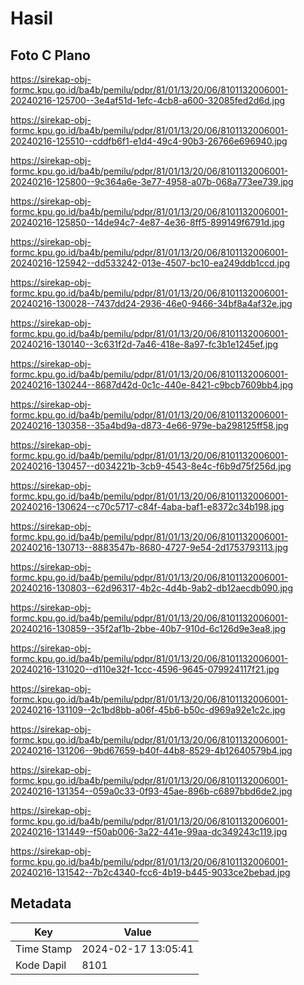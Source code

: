 # Hasil

## Foto C Plano

https://sirekap-obj-formc.kpu.go.id/ba4b/pemilu/pdpr/81/01/13/20/06/8101132006001-20240216-125700--3e4af51d-1efc-4cb8-a600-32085fed2d6d.jpg

https://sirekap-obj-formc.kpu.go.id/ba4b/pemilu/pdpr/81/01/13/20/06/8101132006001-20240216-125510--cddfb6f1-e1d4-49c4-90b3-26766e696940.jpg

https://sirekap-obj-formc.kpu.go.id/ba4b/pemilu/pdpr/81/01/13/20/06/8101132006001-20240216-125800--9c364a6e-3e77-4958-a07b-068a773ee739.jpg

https://sirekap-obj-formc.kpu.go.id/ba4b/pemilu/pdpr/81/01/13/20/06/8101132006001-20240216-125850--14de94c7-4e87-4e36-8ff5-899149f6791d.jpg

https://sirekap-obj-formc.kpu.go.id/ba4b/pemilu/pdpr/81/01/13/20/06/8101132006001-20240216-125942--dd533242-013e-4507-bc10-ea249ddb1ccd.jpg

https://sirekap-obj-formc.kpu.go.id/ba4b/pemilu/pdpr/81/01/13/20/06/8101132006001-20240216-130028--7437dd24-2936-46e0-9466-34bf8a4af32e.jpg

https://sirekap-obj-formc.kpu.go.id/ba4b/pemilu/pdpr/81/01/13/20/06/8101132006001-20240216-130140--3c631f2d-7a46-418e-8a97-fc3b1e1245ef.jpg

https://sirekap-obj-formc.kpu.go.id/ba4b/pemilu/pdpr/81/01/13/20/06/8101132006001-20240216-130244--8687d42d-0c1c-440e-8421-c9bcb7609bb4.jpg

https://sirekap-obj-formc.kpu.go.id/ba4b/pemilu/pdpr/81/01/13/20/06/8101132006001-20240216-130358--35a4bd9a-d873-4e66-979e-ba298125ff58.jpg

https://sirekap-obj-formc.kpu.go.id/ba4b/pemilu/pdpr/81/01/13/20/06/8101132006001-20240216-130457--d034221b-3cb9-4543-8e4c-f6b9d75f256d.jpg

https://sirekap-obj-formc.kpu.go.id/ba4b/pemilu/pdpr/81/01/13/20/06/8101132006001-20240216-130624--c70c5717-c84f-4aba-baf1-e8372c34b198.jpg

https://sirekap-obj-formc.kpu.go.id/ba4b/pemilu/pdpr/81/01/13/20/06/8101132006001-20240216-130713--8883547b-8680-4727-9e54-2d1753793113.jpg

https://sirekap-obj-formc.kpu.go.id/ba4b/pemilu/pdpr/81/01/13/20/06/8101132006001-20240216-130803--62d96317-4b2c-4d4b-9ab2-db12aecdb090.jpg

https://sirekap-obj-formc.kpu.go.id/ba4b/pemilu/pdpr/81/01/13/20/06/8101132006001-20240216-130859--35f2af1b-2bbe-40b7-910d-6c126d9e3ea8.jpg

https://sirekap-obj-formc.kpu.go.id/ba4b/pemilu/pdpr/81/01/13/20/06/8101132006001-20240216-131020--d110e32f-1ccc-4596-9645-079924117f21.jpg

https://sirekap-obj-formc.kpu.go.id/ba4b/pemilu/pdpr/81/01/13/20/06/8101132006001-20240216-131109--2c1bd8bb-a06f-45b6-b50c-d969a92e1c2c.jpg

https://sirekap-obj-formc.kpu.go.id/ba4b/pemilu/pdpr/81/01/13/20/06/8101132006001-20240216-131206--9bd67659-b40f-44b8-8529-4b12640579b4.jpg

https://sirekap-obj-formc.kpu.go.id/ba4b/pemilu/pdpr/81/01/13/20/06/8101132006001-20240216-131354--059a0c33-0f93-45ae-896b-c6897bbd6de2.jpg

https://sirekap-obj-formc.kpu.go.id/ba4b/pemilu/pdpr/81/01/13/20/06/8101132006001-20240216-131449--f50ab006-3a22-441e-99aa-dc349243c119.jpg

https://sirekap-obj-formc.kpu.go.id/ba4b/pemilu/pdpr/81/01/13/20/06/8101132006001-20240216-131542--7b2c4340-fcc6-4b19-b445-9033ce2bebad.jpg


## Metadata

| Key        | Value               |
| ---------- | ------------------- |
| Time Stamp | 2024-02-17 13:05:41 |
| Kode Dapil | 8101                |



